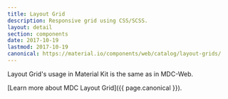 ```yaml
---
title: Layout Grid
description: Responsive grid using CSS/SCSS.
layout: detail
section: components
date: 2017-10-19
lastmod: 2017-10-19
canonical: https://material.io/components/web/catalog/layout-grids/
---
```


Layout Grid's usage in Material Kit is the same as in MDC-Web.

[Learn more about MDC Layout Grid]({{ page.canonical }}).
